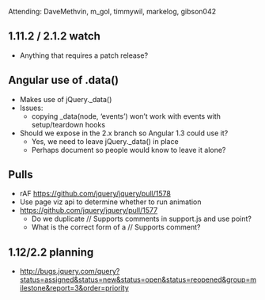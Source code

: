 Attending: DaveMethvin, m_gol, timmywil, markelog, gibson042

## 1.11.2 / 2.1.2 watch
* Anything that requires a patch release?

## Angular use of .data()
* Makes use of jQuery._data()
* Issues:
  - copying _data(node, ‘events’) won’t work with events with setup/teardown hooks
* Should we expose in the 2.x branch so Angular 1.3 could use it?
  - Yes, we need to leave jQuery._data() in place
  - Perhaps document so people would know to leave it alone?

## Pulls
* rAF https://github.com/jquery/jquery/pull/1578
* Use page viz api to determine whether to run animation
* https://github.com/jquery/jquery/pull/1577
  - Do we duplicate // Supports comments in support.js and use point?
  - What is the correct form of a // Supports comment?

## 1.12/2.2 planning
* http://bugs.jquery.com/query?status=assigned&status=new&status=open&status=reopened&group=milestone&report=3&order=priority

